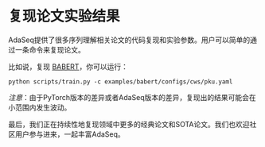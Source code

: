 # 复现论文实验结果
AdaSeq提供了很多序列理解相关论文的代码复现和实验参数。用户可以简单的通过一条命令来复现论文。

比如说，复现 [BABERT](../../examples/babert)，你可以运行：
```commandline
python scripts/train.py -c examples/babert/configs/cws/pku.yaml
```

*注意*：由于PyTorch版本的差异或者AdaSeq版本的差异，复现出的结果可能会在小范围内发生波动。

最后，我们正在持续性地复现领域中更多的经典论文和SOTA论文。我们也欢迎社区用户参与进来，一起丰富AdaSeq。
